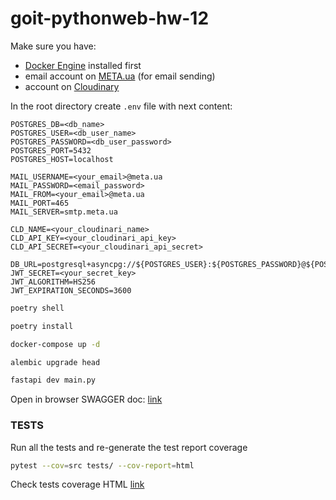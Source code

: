 # goit-pythonweb-hw-12



Make sure you have:
- [Docker Engine](https://docs.docker.com/engine/install/) installed first
- email account on [META.ua](https://meta.ua/uk/) (for email sending)
- account on [Cloudinary](https://cloudinary.com/)

In the root directory create `.env` file with next content:
```
POSTGRES_DB=<db_name>
POSTGRES_USER=<db_user_name>
POSTGRES_PASSWORD=<db_user_password>
POSTGRES_PORT=5432
POSTGRES_HOST=localhost

MAIL_USERNAME=<your_email>@meta.ua
MAIL_PASSWORD=<email_password>
MAIL_FROM=<your_email>@meta.ua
MAIL_PORT=465
MAIL_SERVER=smtp.meta.ua

CLD_NAME=<your_cloudinari_name>
CLD_API_KEY=<your_cloudinari_api_key>
CLD_API_SECRET=<your_cloudinari_api_secret>

DB_URL=postgresql+asyncpg://${POSTGRES_USER}:${POSTGRES_PASSWORD}@${POSTGRES_HOST}:${POSTGRES_PORT}/${POSTGRES_DB}
JWT_SECRET=<your_secret_key>
JWT_ALGORITHM=HS256
JWT_EXPIRATION_SECONDS=3600
```

```bash
poetry shell
```

```bash
poetry install
```

```bash
docker-compose up -d
```

```bash
alembic upgrade head
```

```bash
fastapi dev main.py
```

Open in browser SWAGGER doc: [link](http://127.0.0.1:8000/docs#/)

### TESTS
Run all the tests and re-generate the test report coverage
```bash
pytest --cov=src tests/ --cov-report=html
```

Check tests coverage HTML
[link](htmlcov/index.html)